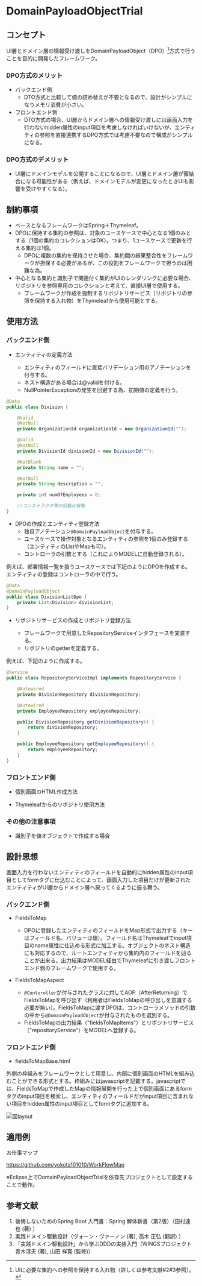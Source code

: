 # DomainPayloadObjectTrial

## コンセプト

UI層とドメイン層の情報受け渡しをDomainPayloadObject（DPO）[^1]方式で行うことを目的に開発したフレームワーク。

### DPO方式のメリット

- バックエンド側
  - DTO方式と比較して値の詰め替えが不要となるので、設計がシンプルになりメモリ消費が小さい。
- フロントエンド側
  - DTO方式の場合、UI層からドメイン層への情報受け渡しには画面入力を行わないhidden属性のinput項目を考慮しなければいけないが、エンティティの参照を直接連携するDPO方式では考慮不要なので構成がシンプルになる。

### DPO方式のデメリット

- UI層にドメインモデルを公開することになるので、UI層とドメイン層が蜜結合になる可能性がある（例えば、ドメインモデルが変更になったときUIも影響を受けやすくなる）。

[^1]:UIに必要な集約への参照を保持する入れ物（詳しくは参考文献#2#3参照）。

## 制約事項

- ベースとなるフレームワークはSpring＋Thymeleaf。
- DPOに保持する集約の参照は、対象のユースケースで中心となる1個のみとする（1個の集約のコレクションはOK）。つまり、1ユースケースで更新を行える集約は1個。
  - DPOに複数の集約を保持させた場合、集約間の結果整合性をフレームワークが担保する必要があるが、この役割をフレームワークで担うのは困難な為。
- 中心となる集約と識別子で関連付く集約がUIのレンダリングに必要な場合、リポジトリを参照専用のコレクションと考えて、直接UI層で使用する。
  - フレームワークが作成を強制するリポジトリサービス（リポジトリの参照を保持する入れ物）をThymeleafから使用可能とする。

## 使用方法

### バックエンド側

- エンティティの定義方法

  - エンティティのフィールドに直接バリデーション用のアノテーションを付与する。
  - ネスト構造がある場合は@validを付ける。
  - NullPointerExceptionの発生を回避する為、初期値の定義を行う。

```java
@Data
public class Division {

	@Valid
	@NotNull
	private OrganizationId organizationId = new OrganizationId("");

	@Valid
	@NotNull
	private DivisionId divisionId = new DivisionId("");

	@NotBlank
	private String name = "";

	@NotNull
	private String description = "";

	private int numOfEmployees = 0;

	//コンストラクタ等の記載は省略
}
```

- DPOの作成とエンティティ登録方法
  - 独自アノテーション`@DomainPayloadObject`を付与する。
  - ユースケースで操作対象となるエンティティの参照を1個のみ登録する（エンティティのListやMapも可）。
  - コントローラの引数とする（これによりMODELに自動登録される）。

例えば、部署情報一覧を扱うユースケースでは下記のようにDPOを作成する。エンティティの登録はコントローラの中で行う。

```java
@Data
@DomainPayloadObject
public class DivisionListDpo {
	private List<Division> divisionList;
}
```

- リポジトリサービスの作成とリポジトリ登録方法

  - フレームワークで用意したRepositoryServiceインタフェースを実装する。
  - リポジトリのgetterを定義する。

例えば、下記のように作成する。

```java
@Service
public class RepositoryServiceImpl implements RepositoryService {

	@Autowired
	private DivisionRepository divisionRepository;

	@Autowired
	private EmployeeRepository employeeRepository;

	public DivisionRepository getDivisionRepository() {
		return divisionRepository;
	}

	public EmployeeRepository getEmployeeRepository() {
		return employeeRepository;
	}
}
```

### フロントエンド側

- 個別画面のHTML作成方法

- Thymeleafからのリポジトリ使用方法

### その他の注意事項

- 識別子を値オブジェクトで作成する場合

## 設計思想

画面入力を行わないエンティティのフィールドを自動的にhidden属性のinput項目としてformタグに仕込むことによって、画面入力した項目だけが更新されたエンティティがUI層からドメイン層へ戻ってくるように振る舞う。

### バックエンド側

- FieldsToMap

  - DPOに登録したエンティティのフィールドをMap形式で出力する（キーはフィールド名、バリューは値）。フィールド名はThymeleafでinput項目のname属性に仕込める形式に加工する。オブジェクトのネスト構造にも対応するので、ルートエンティティから集約内のフィールドを辿ることが出来る。出力結果はMODEL経由でThymeleafに引き渡しフロントエンド側のフレームワークで使用する。

- FieldsToMapAspect

  - `@Contoroller`が付与されたクラスに対してAOP（AfterReturning）でFieldsToMapを呼び出す（利用者はFieldsToMapの呼び出しを意識する必要が無い）。FieldsToMapに渡すDPOは、コントローラメソッドの引数の中から`@DomainPayloadObject`が付与されたものを選別する。
  - FieldsToMapの出力結果（"fieldsToMapItems"）とリポジトリサービス（"repositoryService"）をMODELへ登録する。

### フロントエンド側

- fieldsToMapBase.html

外側の枠組みをフレームワークとして用意し、内部に個別画面のHTMLを組み込むことができる形式とする。枠組みにはjavascriptを記載する。javascriptでは、FieldsToMapで作成したMapの情報展開を行った上で個別画面にあるformタグのinput項目を検索し、エンティティのフィールドだがinput項目に含まれない項目をhidden属性のinput項目としてformタグに追加する。

![図layout](https://user-images.githubusercontent.com/49588152/171330705-1d3c40f0-c565-4f21-996e-73825b65de3f.jpg)

## 適用例

お仕事マップ

https://github.com/yokota101010/WorkFlowMap

※Eclipse上でDomainPayloadObjectTrialを依存先プロジェクトとして設定することで動作。

## 参考文献
1. 後悔しないためのSpring Boot 入門書：Spring 解体新書（第2版）（田村達也 (著) ）
1. 実践ドメイン駆動設計（ヴォーン・ヴァーノン (著), 高木 正弘 (翻訳) ）
1. 「実践ドメイン駆動設計」から学ぶDDDの実装入門（WINGSプロジェクト 青木淳夫 (著), 山田 祥寛 (監修)）
